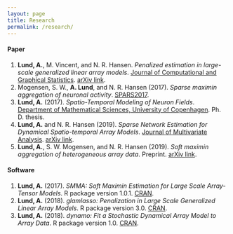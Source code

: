 ```yaml
---
layout: page
title: Research
permalink: /research/
---
```


#### Paper

1. **Lund, A.**, M. Vincent, and N. R. Hansen. *Penalized estimation in large-scale generalized linear array models*. [Journal of Computational and Graphical Statistics](https://www.tandfonline.com/doi/abs/10.1080/10618600.2017.1279548?journalCode=ucgs20).
[arXiv link](https://arxiv.org/pdf/1510.03298.pdf).
2. Mogensen, S. W., **A. Lund**, and N. R. Hansen (2017). *Sparse maximin aggregation of neuronal activity*. [SPARS2017](http://spars2017.lx.it.pt/index_files/papers/SPARS2017_Paper_45.pdf).
3. **Lund, A.** (2017). *Spatio-Temporal Modeling of Neuron Fields*.  [Department of Mathematical Sciences, University of Copenhagen](http://www.math.ku.dk/noter/filer/phd17al.pdf). Ph. D. thesis.
4. **Lund, A.** and N. R. Hansen (2019). *Sparse Network Estimation for Dynamical Spatio-temporal Array Models*. [Journal of Multivariate Analysis](https://www.sciencedirect.com/science/article/pii/S0047259X18305554).
[arXiv link](https://arxiv.org/pdf/1802.08982.pdf).
5. **Lund, A.**, S. W. Mogensen, and N. R. Hansen (2019). *Soft maximin aggregation of heterogeneous array data*. Preprint.
[arXiv link](https://arxiv.org/pdf/1805.02407.pdf).

#### Software

1. **Lund, A.** (2017). *SMMA: Soft Maximin Estimation for Large Scale Array-Tensor Models*. R package version 1.0.1. [CRAN](https://cran.r-project.org/web/packages/SMMA/index.html).
2. **Lund, A.** (2018). *glamlasso: Penalization in Large Scale Generalized Linear Array Models*. R package version 3.0. [CRAN](https://cran.r-project.org/web/packages/glamlasso/index.html).
3. **Lund, A.** (2018). *dynamo: Fit a Stochastic Dynamical Array Model to Array Data*. R package version 1.0. [CRAN](https://cran.r-project.org/web/packages/dynamo/index.html).
